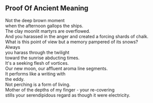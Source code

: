 Proof Of Ancient Meaning
------------------------
Not the deep brown moment  
when the afternoon gallops the ships.  
The clay moonlit martyrs are overflowed.  
And you harassed in the anger and created a forcing shards of chalk.  
What is this point of view but a memory pampered of its snows?  
Always  
you harass through the twilight  
toward the sunrise abducting times.  
It's a seeking flesh of vortices.  
Our new moon, our affluent aroma line segments.  
It performs like a writing with  
the eddy.  
Not perching is a form of living.  
Mother of the depths of my finger - your re-covering  
stills your serendipidous regard as though it were electricity.  
